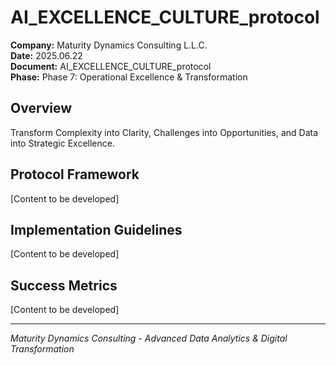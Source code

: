 ﻿# AI_EXCELLENCE_CULTURE_protocol

**Company:** Maturity Dynamics Consulting L.L.C.  
**Date:** 2025.06.22  
**Document:** AI_EXCELLENCE_CULTURE_protocol  
**Phase:** Phase 7: Operational Excellence & Transformation  

## Overview
Transform Complexity into Clarity, Challenges into Opportunities, and Data into Strategic Excellence.

## Protocol Framework
[Content to be developed]

## Implementation Guidelines
[Content to be developed]

## Success Metrics
[Content to be developed]

---
*Maturity Dynamics Consulting - Advanced Data Analytics & Digital Transformation*
